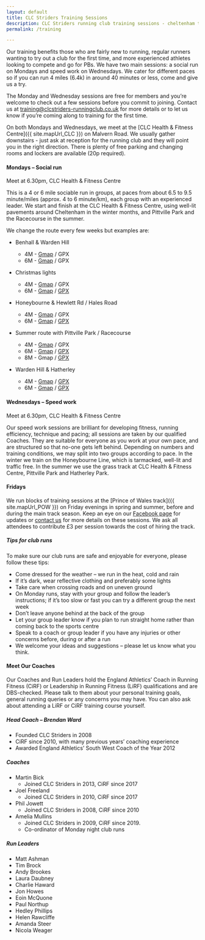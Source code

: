 ```yaml
---
layout: default
title: CLC Striders Training Sessions
description: CLC Striders running club training sessions - cheltenham training sessions maps and gpx
permalink: /training

---
```


Our training benefits those who are fairly new to running, regular runners wanting to try out a club for the first time, and more experienced athletes looking to compete and go for PBs. We have two main sessions: a social run on Mondays and speed work on Wednesdays. We cater for different paces so if you can run 4 miles (6.4k) in around 40 minutes or less, come and give us a try.  

The Monday and Wednesday sessions are free for members and you’re welcome to check out a few sessions before you commit to joining.  Contact us at <training@clcstriders-runningclub.co.uk> for more details or to let us know if you’re coming along to training for the first time.  

On both Mondays and Wednesdays, we meet at the [CLC Health & Fitness Centre]({{ site.mapUrl_CLC }}) on Malvern Road. We usually gather downstairs - just ask at reception for the running club and they will point you in the right direction.  There is plenty of free parking and changing rooms and lockers are available (20p required).

#### Mondays – Social run

Meet at 6.30pm, CLC Health & Fitness Centre

This is a 4 or 6 mile sociable run in groups, at paces from about 6.5 to 9.5 minute/miles (approx. 4 to 6 minute/km), each group with an experienced leader. We start and finish at the CLC Health & Fitness Centre, using well-lit pavements around Cheltenham in the winter months, and Pittville Park and the Racecourse in the summer.

We change the route every few weeks but examples are:

- Benhall & Warden Hill
  - 4M - [Gmap](https://www.gmap-pedometer.com/?r=7304693) / GPX
  - 6M - [Gmap](https://www.gmap-pedometer.com/?r=7305262) / GPX

- Christmas lights
  - 4M - [Gmap](https://www.gmap-pedometer.com/?r=7428607) / GPX
  - 6M - [Gmap](https://www.gmap-pedometer.com/?r=7428605) / [GPX](assets/gpx/6m_Christmas_Lights.gpx)

- Honeybourne & Hewlett Rd / Hales Road
  - 4M - [Gmap](https://www.gmap-pedometer.com/?r=7336512) / GPX
  - 6M - [Gmap](https://www.gmap-pedometer.com/?r=7333921) / [GPX](assets/gpx/6m_Honeybourne_Hewlett_Hales.gpx)

- Summer route with Pittville Park / Racecourse
  - 4M - [Gmap](https://www.gmap-pedometer.com/?r=6584237) / GPX
  - 6M - [Gmap](https://www.gmap-pedometer.com/?r=6584229) / [GPX](assets/gpx/6m_Summer_Route_Pittville_Park_Racecourse.gpx)
  - 8M - Gmap / [GPX](assets/gpx/8m_Summer_Route_Pittville_Park_Racecourse.gpx)

- Warden Hill & Hatherley
  - 4M - [Gmap](https://www.gmap-pedometer.com/?r=6085072) / [GPX](assets/gpx/4m_Warden_Hill_Hatherley.gpx)
  - 6M - [Gmap](https://www.gmap-pedometer.com/?r=6085063) / [GPX](assets/gpx/6m_Warden_Hill_Hatherley.gpx)

#### Wednesdays – Speed work

Meet at 6.30pm, CLC Health & Fitness Centre

Our speed work sessions are brilliant for developing fitness, running efficiency, technique and pacing; all sessions are taken by our qualified Coaches.  They are suitable for everyone as you work at your own pace, and are structured so that no-one gets left behind.  Depending on numbers and training conditions, we may split into two groups according to pace.  In the winter we train on the Honeybourne Line, which is tarmacked, well-lit and traffic free.  In the summer we use the grass track at CLC Health & Fitness Centre, Pittville Park and Hatherley Park.

#### Fridays

We run blocks of training sessions at the [Prince of Wales track]({{ site.mapUrl_POW }}) on Friday evenings in spring and summer, before and during the main track season.  Keep an eye on our [Facebook page]({{site.facebook}}) for updates or [contact us](/contact) for more details on these sessions.  We ask all attendees to contribute £3 per session towards the cost of hiring the track.

##### Tips for club runs

To make sure our club runs are safe and enjoyable for everyone, please follow these tips:

- Come dressed for the weather – we run in the heat, cold and rain
- If it’s dark, wear reflective clothing and preferably some lights
- Take care when crossing roads and on uneven ground
- On Monday runs, stay with your group and follow the leader’s instructions; if it’s too slow or fast you can try a different group the next week
- Don’t leave anyone behind at the back of the group
- Let your group leader know if you plan to run straight home rather than coming back to the sports centre
- Speak to a coach or group leader if you have any injuries or other concerns before, during or after a run
- We welcome your ideas and suggestions – please let us know what you think.

#### Meet Our Coaches

Our Coaches and Run Leaders hold the England Athletics’ Coach in Running Fitness (CiRF) or Leadership in Running Fitness (LiRF) qualifications and are DBS-checked.  Please talk to them about your personal training goals, general running queries or any concerns you may have.  You can also ask about attending a LiRF or CiRF training course yourself.

##### Head Coach – Brendan Ward

- Founded CLC Striders in 2008
- CiRF since 2010, with many previous years’ coaching experience
- Awarded England Athletics’ South West Coach of the Year 2012

##### Coaches

- Martin Bick
  - Joined CLC Striders in 2013, CiRF since 2017
- Joel Freeland
  - Joined CLC Striders in 2010, CiRF since 2017
- Phil Jowett
  - Joined CLC Striders in 2008, CiRF since 2010
- Amelia Mullins
  - Joined CLC Striders in 2009, CiRF since 2019.  
  - Co-ordinator of Monday night club runs

##### Run Leaders

- Matt Ashman
- Tim Brock
- Andy Brookes
- Laura Daubney
- Charlie Haward
- Jon Howes
- Eoin McQuone
- Paul Northup
- Hedley Phillips
- Helen Rawcliffe
- Amanda Steer
- Nicola Weager
